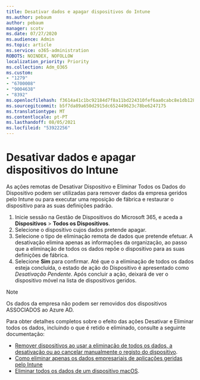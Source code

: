 ```yaml
---
title: Desativar dados e apagar dispositivos do Intune
ms.author: pebaum
author: pebaum
manager: scotv
ms.date: 07/27/2020
ms.audience: Admin
ms.topic: article
ms.service: o365-administration
ROBOTS: NOINDEX, NOFOLLOW
localization_priority: Priority
ms.collection: Adm_O365
ms.custom:
- "1279"
- "6700008"
- "9004638"
- "8392"
ms.openlocfilehash: f3614a41c1bc92184d7f8a11bd224310fef6aa0cabc8e1db1288bde01ca1cb5a
ms.sourcegitcommit: b5f7da89a650d2915dc652449623c78be6247175
ms.translationtype: MT
ms.contentlocale: pt-PT
ms.lasthandoff: 08/05/2021
ms.locfileid: "53922256"
---
```

# <a name="removing-data-and-wiping-devices-from-intune"></a>Desativar dados e apagar dispositivos do Intune

As ações remotas de Desativar Dispositivo e Eliminar Todos os Dados do Dispositivo podem ser utilizadas para remover dados da empresa geridos pelo Intune ou para executar uma reposição de fábrica e restaurar o dispositivo para as suas definições padrão.

1. Inicie sessão na Gestão de Dispositivos do Microsoft 365, e aceda a **Dispositivos** > **Todos os Dispositivos**.
2. Selecione o dispositivo cujos dados pretende apagar.
3. Selecione o tipo de eliminação remota de dados que pretende efetuar. A desativação elimina apenas as informações da organização, ao passo que a eliminação de todos os dados repõe o dispositivo para as suas definições de fábrica.
4. Selecione **Sim** para confirmar. Até que o a eliminação de todos os dados esteja concluída, o estado de ação do Dispositivo é apresentado como *Desativação Pendente*.
    Após concluir a ação, deixará de ver o dispositivo móvel na lista de dispositivos geridos.

> [!NOTE]
> Os dados da empresa não podem ser removidos dos dispositivos ASSOCIADOS ao Azure AD. 

Para obter detalhes completos sobre o efeito das ações Desativar e Eliminar todos os dados, incluindo o que é retido e eliminado, consulte a seguinte documentação:

- [Remover dispositivos ao usar a eliminação de todos os dados, a desativação ou ao cancelar manualmente o registo do dispositivo](https://docs.microsoft.com/mem/intune/remote-actions/devices-wipe).
- [Como eliminar apenas os dados empresariais de aplicações geridas pelo Intune](https://docs.microsoft.com/mem/intune/apps/apps-selective-wipe)
- [Eliminar todos os dados de um dispositivo macOS](https://docs.microsoft.com/mem/intune/remote-actions/device-erase).